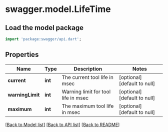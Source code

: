 # swagger.model.LifeTime

## Load the model package
```dart
import 'package:swagger/api.dart';
```

## Properties
Name | Type | Description | Notes
------------ | ------------- | ------------- | -------------
**current** | **int** | The current tool life in msec | [optional] [default to null]
**warningLimit** | **int** | Warning limit for tool life in msec | [optional] [default to null]
**maximum** | **int** | The maximum tool life in msec | [optional] [default to null]

[[Back to Model list]](../README.md#documentation-for-models) [[Back to API list]](../README.md#documentation-for-api-endpoints) [[Back to README]](../README.md)

